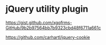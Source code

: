 # jQuery utility plugin 





https://gist.github.com/xgqfrms-GitHub/9b2b97564bb7b9323cbd48f6711a661c


https://github.com/carhartl/jquery-cookie








